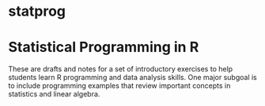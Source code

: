 statprog
========

# Statistical Programming in R

These are drafts and notes for a set of introductory exercises to help students learn R programming and data analysis skills. One major subgoal is to include programming examples that review important concepts in statistics and linear algebra. 